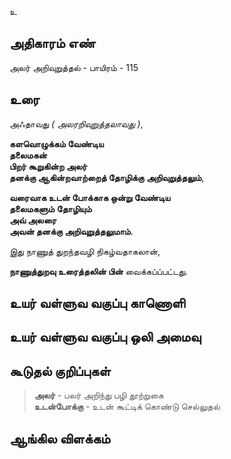 உ


## அதிகாரம் எண்

அலர் அறிவுறுத்தல் - பாயிரம் - 115 	
## உரை

அஃதாவது _( அலரறிவுறுத்தலாவது )_,  

**களவொழுக்கம் வேண்டிய  
தலைமகன்   
பிறர் கூறுகின்ற அலர்  
தனக்கு ஆகின்றவாற்றைத் தோழிக்கு அறிவுறுத்தலும்**,  

**வரைவாக உடன் போக்காக ஒன்று வேண்டிய  
தலைமகளும் தோழியும்  
அவ் அலரை  
அவன் தனக்கு அறிவுறுத்தலுமாம்**.  

இது நாணுத் துறந்தவழி நிகழ்வதாகலான்,  

**நாணுத்துறவு உரைத்தலின் பின்** வைக்கப்ப்பட்டது.

## உயர் வள்ளுவ வகுப்பு காணொளி


## உயர் வள்ளுவ வகுப்பு ஒலி அமைவு 


## கூடுதல் குறிப்புகள்

>**அலர்** -  பலர் அறிந்து பழி தூற்றுகை  
>**உடன்போக்கு** -  உடன் கூட்டிக் கொண்டு செல்லுதல் 

## ஆங்கில விளக்கம்

